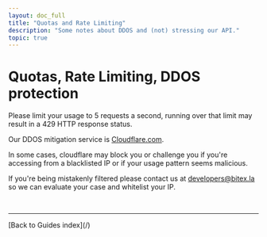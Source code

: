 ```yaml
---
layout: doc_full
title: "Quotas and Rate Limiting"
description: "Some notes about DDOS and (not) stressing our API."
topic: true
---
```


# Quotas, Rate Limiting, DDOS protection

Please limit your usage to 5 requests a second, running over that limit may result in a 429 HTTP
response status.

Our DDOS mitigation service is [Cloudflare.com](https://www.cloudflare.com/).

In some cases, cloudflare may block you or challenge you if you're accessing
from a blacklisted IP or if your usage pattern seems malicious.

If you're being mistakenly filtered please contact us
at [developers@bitex.la](mailto:developers@bitex.la) so we can evaluate your case and whitelist your IP.

<br/>
<hr/>
[Back to Guides index](/)
